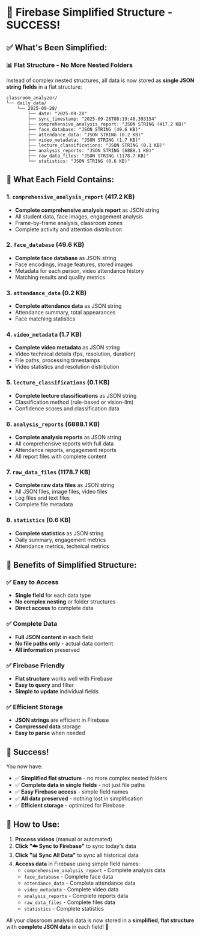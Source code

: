 # 🎉 Firebase Simplified Structure - SUCCESS!

## ✅ **What's Been Simplified:**

### **📊 Flat Structure - No More Nested Folders**
Instead of complex nested structures, all data is now stored as **single JSON string fields** in a flat structure:

```
classroom_analyzer/
└── daily_data/
    └── 2025-09-28/
        ├── date: "2025-09-28"
        ├── sync_timestamp: "2025-09-28T08:19:48.393154"
        ├── comprehensive_analysis_report: "JSON STRING (417.2 KB)"
        ├── face_database: "JSON STRING (49.6 KB)"
        ├── attendance_data: "JSON STRING (0.2 KB)"
        ├── video_metadata: "JSON STRING (1.7 KB)"
        ├── lecture_classifications: "JSON STRING (0.1 KB)"
        ├── analysis_reports: "JSON STRING (6888.1 KB)"
        ├── raw_data_files: "JSON STRING (1178.7 KB)"
        └── statistics: "JSON STRING (0.6 KB)"
```

## 🎯 **What Each Field Contains:**

### **1. `comprehensive_analysis_report` (417.2 KB)**
- **Complete comprehensive analysis report** as JSON string
- All student data, face images, engagement analysis
- Frame-by-frame analysis, classroom zones
- Complete activity and attention distribution

### **2. `face_database` (49.6 KB)**
- **Complete face database** as JSON string
- Face encodings, image features, stored images
- Metadata for each person, video attendance history
- Matching results and quality metrics

### **3. `attendance_data` (0.2 KB)**
- **Complete attendance data** as JSON string
- Attendance summary, total appearances
- Face matching statistics

### **4. `video_metadata` (1.7 KB)**
- **Complete video metadata** as JSON string
- Video technical details (fps, resolution, duration)
- File paths, processing timestamps
- Video statistics and resolution distribution

### **5. `lecture_classifications` (0.1 KB)**
- **Complete lecture classifications** as JSON string
- Classification method (rule-based or vision-llm)
- Confidence scores and classification data

### **6. `analysis_reports` (6888.1 KB)**
- **Complete analysis reports** as JSON string
- All comprehensive reports with full data
- Attendance reports, engagement reports
- All report files with complete content

### **7. `raw_data_files` (1178.7 KB)**
- **Complete raw data files** as JSON string
- All JSON files, image files, video files
- Log files and text files
- Complete file metadata

### **8. `statistics` (0.6 KB)**
- **Complete statistics** as JSON string
- Daily summary, engagement metrics
- Attendance metrics, technical metrics

## 🚀 **Benefits of Simplified Structure:**

### **✅ Easy to Access**
- **Single field** for each data type
- **No complex nesting** or folder structures
- **Direct access** to complete data

### **✅ Complete Data**
- **Full JSON content** in each field
- **No file paths only** - actual data content
- **All information** preserved

### **✅ Firebase Friendly**
- **Flat structure** works well with Firebase
- **Easy to query** and filter
- **Simple to update** individual fields

### **✅ Efficient Storage**
- **JSON strings** are efficient in Firebase
- **Compressed data** storage
- **Easy to parse** when needed

## 🎉 **Success!**

You now have:
- ✅ **Simplified flat structure** - no more complex nested folders
- ✅ **Complete data in single fields** - not just file paths
- ✅ **Easy Firebase access** - simple field names
- ✅ **All data preserved** - nothing lost in simplification
- ✅ **Efficient storage** - optimized for Firebase

## 🚀 **How to Use:**

1. **Process videos** (manual or automated)
2. **Click "☁️ Sync to Firebase"** to sync today's data
3. **Click "📊 Sync All Data"** to sync all historical data
4. **Access data** in Firebase using simple field names:
   - `comprehensive_analysis_report` - Complete analysis data
   - `face_database` - Complete face data
   - `attendance_data` - Complete attendance data
   - `video_metadata` - Complete video data
   - `analysis_reports` - Complete reports data
   - `raw_data_files` - Complete files data
   - `statistics` - Complete statistics

All your classroom analysis data is now stored in a **simplified, flat structure** with **complete JSON data** in each field! 🎉

